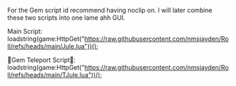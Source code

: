 For the Gem script id recommend having noclip on. I will later combine these two scripts into one lame ahh GUI.

Main Script:
loadstring(game:HttpGet("https://raw.githubusercontent.com/nmsjayden/Roll/refs/heads/main/Jule.lua"))();

💎Gem Teleport Script💎:
loadstring(game:HttpGet("https://raw.githubusercontent.com/nmsjayden/Roll/refs/heads/main/TJule.lua"))();


